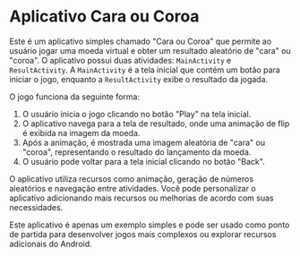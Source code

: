 # Aplicativo Cara ou Coroa

Este é um aplicativo simples chamado "Cara ou Coroa" que permite ao usuário jogar uma moeda virtual e obter um resultado aleatório de "cara" ou "coroa". O aplicativo possui duas atividades: `MainActivity` e `ResultActivity`. A `MainActivity` é a tela inicial que contém um botão para iniciar o jogo, enquanto a `ResultActivity` exibe o resultado da jogada.

O jogo funciona da seguinte forma:
1. O usuário inicia o jogo clicando no botão "Play" na tela inicial.
2. O aplicativo navega para a tela de resultado, onde uma animação de flip é exibida na imagem da moeda.
3. Após a animação, é mostrada uma imagem aleatória de "cara" ou "coroa", representando o resultado do lançamento da moeda.
4. O usuário pode voltar para a tela inicial clicando no botão "Back".

O aplicativo utiliza recursos como animação, geração de números aleatórios e navegação entre atividades. Você pode personalizar o aplicativo adicionando mais recursos ou melhorias de acordo com suas necessidades.

Este aplicativo é apenas um exemplo simples e pode ser usado como ponto de partida para desenvolver jogos mais complexos ou explorar recursos adicionais do Android.

